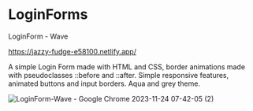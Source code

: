 # LoginForms

LoginForm - Wave

https://jazzy-fudge-e58100.netlify.app/

A simple Login Form made with HTML and CSS, border animations made with pseudoclasses ::before and ::after.
Simple responsive features, animated buttons and input borders. Aqua and grey theme.

![LoginForm-Wave - Google Chrome 2023-11-24 07-42-05 (2)](https://github.com/Bryanlamanna/LoginForms/assets/107689206/58aae07c-d078-4080-8f99-ca8ff7549618)
